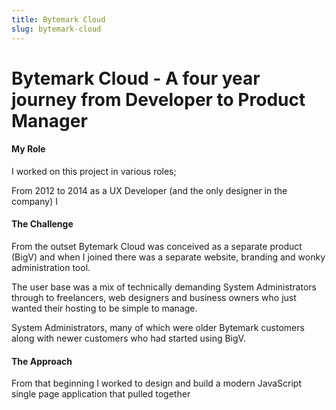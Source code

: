 ```yaml
---
title: Bytemark Cloud
slug: bytemark-cloud
---
```


# Bytemark Cloud - A four year journey from Developer to Product Manager

#### My Role

I worked on this project in various roles;

From 2012 to 2014 as a UX Developer (and the only designer in the company) I


#### The Challenge

From the outset Bytemark Cloud was conceived as a separate product (BigV) and when I joined there was a separate website, branding and wonky administration tool.

The user base was a mix of technically demanding System Administrators through to freelancers, web designers and business owners who just wanted their hosting to be simple to manage.

 System Administrators, many of which were older Bytemark customers along with newer customers who had started using BigV.

#### The Approach


From that beginning I worked to design and build a modern JavaScript single page application that pulled together 
